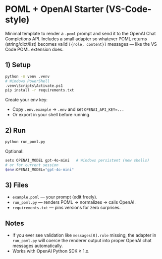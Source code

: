 # POML + OpenAI Starter (VS-Code-style)

Minimal template to render a `.poml` prompt and send it to the OpenAI Chat Completions API.
Includes a small adapter so whatever POML returns (string/dict/list) becomes valid
`[{role, content}]` messages — like the VS Code POML extension does.

## 1) Setup

```bash
python -m venv .venv
# Windows PowerShell
.venv\Scripts\Activate.ps1
pip install -r requirements.txt
```

Create your env key:
- Copy `.env.example` → `.env` and set `OPENAI_API_KEY=...`
- Or export in your shell before running.

## 2) Run

```bash
python run_poml.py
```

Optional:
```bash
setx OPENAI_MODEL gpt-4o-mini   # Windows persistent (new shells)
# or for current session
$env:OPENAI_MODEL="gpt-4o-mini"
```

## 3) Files

- `example.poml` — your prompt (edit freely).
- `run_poml.py` — renders POML → normalizes → calls OpenAI.
- `requirements.txt` — pins versions for zero surprises.

## Notes

- If you ever see validation like `messages[0].role` missing, the adapter in `run_poml.py`
  will coerce the renderer output into proper OpenAI chat messages automatically.
- Works with OpenAI Python SDK ≥ 1.x.

